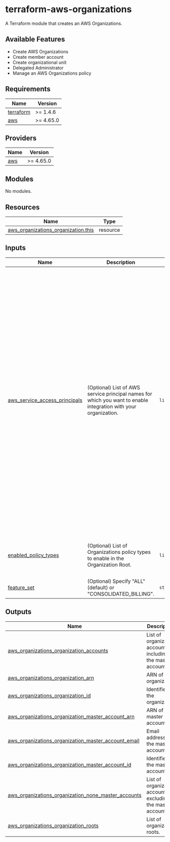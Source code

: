 # terraform-aws-organizations
A Terraform module that creates an AWS Organizations.

## Available Features

- Create AWS Organizations
- Create member account
- Create organizational unit
- Delegated Administrator
- Manage an AWS Organizations policy

<!-- BEGIN_TF_DOCS -->
## Requirements

| Name | Version |
|------|---------|
| <a name="requirement_terraform"></a> [terraform](#requirement\_terraform) | >= 1.4.6 |
| <a name="requirement_aws"></a> [aws](#requirement\_aws) | >= 4.65.0 |

## Providers

| Name | Version |
|------|---------|
| <a name="provider_aws"></a> [aws](#provider\_aws) | >= 4.65.0 |

## Modules

No modules.

## Resources

| Name | Type |
|------|------|
| [aws_organizations_organization.this](https://registry.terraform.io/providers/hashicorp/aws/latest/docs/resources/organizations_organization) | resource |

## Inputs

| Name | Description | Type | Default | Required |
|------|-------------|------|---------|:--------:|
| <a name="input_aws_service_access_principals"></a> [aws\_service\_access\_principals](#input\_aws\_service\_access\_principals) | (Optional) List of AWS service principal names for which you want to enable integration with your organization. | `list(string)` | <pre>[<br>  "account.amazonaws.com",<br>  "aws-artifact-account-sync.amazonaws.com",<br>  "auditmanager.amazonaws.com",<br>  "backup.amazonaws.com",<br>  "member.org.stacksets.cloudformation.amazonaws.com",<br>  "cloudtrail.amazonaws.com",<br>  "compute-optimizer.amazonaws.com",<br>  "config.amazonaws.com",<br>  "controltower.amazonaws.com",<br>  "detective.amazonaws.com",<br>  "devops-guru.amazonaws.com",<br>  "ds.amazonaws.com",<br>  "fms.amazonaws.com",<br>  "access-analyzer.amazonaws.com",<br>  "guardduty.amazonaws.com",<br>  "health.amazonaws.com",<br>  "inspector2.amazonaws.com",<br>  "license-manager.amazonaws.com",<br>  "macie.amazonaws.com",<br>  "license-management.marketplace.amazonaws.com",<br>  "networkmanager.amazonaws.com",<br>  "ram.amazonaws.com",<br>  "securityhub.amazonaws.com",<br>  "storage-lens.s3.amazonaws.com",<br>  "servicecatalog.amazonaws.com",<br>  "servicequotas.amazonaws.com",<br>  "sso.amazonaws.com",<br>  "ssm.amazonaws.com",<br>  "tagpolicies.tag.amazonaws.com",<br>  "reporting.trustedadvisor.amazonaws.com",<br>  "wellarchitected.amazonaws.com",<br>  "ipam.amazonaws.com",<br>  "reachabilityanalyzer.networkinsights.amazonaws.com"<br>]</pre> | no |
| <a name="input_enabled_policy_types"></a> [enabled\_policy\_types](#input\_enabled\_policy\_types) | (Optional) List of Organizations policy types to enable in the Organization Root. | `list(string)` | <pre>[<br>  "SERVICE_CONTROL_POLICY",<br>  "TAG_POLICY",<br>  "BACKUP_POLICY",<br>  "AISERVICES_OPT_OUT_POLICY"<br>]</pre> | no |
| <a name="input_feature_set"></a> [feature\_set](#input\_feature\_set) | (Optional) Specify "ALL" (default) or "CONSOLIDATED\_BILLING". | `string` | n/a | yes |

## Outputs

| Name | Description |
|------|-------------|
| <a name="output_aws_organizations_organization_accounts"></a> [aws\_organizations\_organization\_accounts](#output\_aws\_organizations\_organization\_accounts) | List of organization accounts including the master account. |
| <a name="output_aws_organizations_organization_arn"></a> [aws\_organizations\_organization\_arn](#output\_aws\_organizations\_organization\_arn) | ARN of the organization |
| <a name="output_aws_organizations_organization_id"></a> [aws\_organizations\_organization\_id](#output\_aws\_organizations\_organization\_id) | Identifier of the organization |
| <a name="output_aws_organizations_organization_master_account_arn"></a> [aws\_organizations\_organization\_master\_account\_arn](#output\_aws\_organizations\_organization\_master\_account\_arn) | ARN of the master account |
| <a name="output_aws_organizations_organization_master_account_email"></a> [aws\_organizations\_organization\_master\_account\_email](#output\_aws\_organizations\_organization\_master\_account\_email) | Email address of the master account |
| <a name="output_aws_organizations_organization_master_account_id"></a> [aws\_organizations\_organization\_master\_account\_id](#output\_aws\_organizations\_organization\_master\_account\_id) | Identifier of the master account |
| <a name="output_aws_organizations_organization_none_master_accounts"></a> [aws\_organizations\_organization\_none\_master\_accounts](#output\_aws\_organizations\_organization\_none\_master\_accounts) | List of organization accounts excluding the master account. |
| <a name="output_aws_organizations_organization_roots"></a> [aws\_organizations\_organization\_roots](#output\_aws\_organizations\_organization\_roots) | List of organization roots. |
<!-- END_TF_DOCS -->